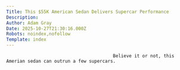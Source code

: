 ```yaml
---
Title: This $55K American Sedan Delivers Supercar Performance
Description: 
Author: Adam Gray
Date: 2025-10-27T21:30:16.000Z
Robots: noindex,nofollow
Template: index
---
```


                                            Believe it or not, this Amerian sedan can outrun a few supercars.
                                        